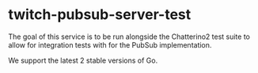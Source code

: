 # twitch-pubsub-server-test

The goal of this service is to be run alongside the Chatterino2 test suite to allow for integration tests with for the PubSub implementation.

We support the latest 2 stable versions of Go.
